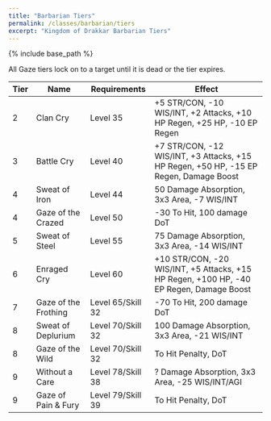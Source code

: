 ```yaml
---
title: "Barbarian Tiers"
permalink: /classes/barbarian/tiers
excerpt: "Kingdom of Drakkar Barbarian Tiers"
---
```


{% include base_path %}

All Gaze tiers lock on to a target until it is dead or the tier expires.

Tier | Name | Requirements | Effect
---- | ---- | ------------ | ------
2    | Clan Cry             | Level 35  | +5 STR/CON, -10 WIS/INT, +2 Attacks, +10 HP Regen, +25 HP, -10 EP Regen
3    | Battle Cry           | Level 40  | +7 STR/CON, -12 WIS/INT, +3 Attacks, +15 HP Regen, +50 HP, -15 EP Regen, Damage Boost
4    | Sweat of Iron        | Level 44  | 50 Damage Absorption, 3x3 Area, -7 WIS/INT
4    | Gaze of the Crazed   | Level 50  | -30 To Hit, 100 damage DoT
5    | Sweat of Steel       | Level 55  | 75 Damage Absorption, 3x3 Area, -14 WIS/INT
6    | Enraged Cry          | Level 60  | +10 STR/CON, -20 WIS/INT, +5 Attacks, +15 HP Regen, +100 HP, -40 EP Regen, Damage Boost
7    | Gaze of the Frothing | Level 65/Skill 32  | -70 To Hit, 200 damage DoT
8    | Sweat of Deplurium   | Level 70/Skill 32  | 100 Damage Absorption, 3x3 Area, -21 WIS/INT
8    | Gaze of the Wild     | Level 70/Skill 32  | To Hit Penalty, DoT
9    | Without a Care       | Level 78/Skill 38 | ? Damage Absorption, 3x3 Area, -25 WIS/INT/AGI
9    | Gaze of Pain & Fury  | Level 79/Skill 39 | To Hit Penalty, DoT
